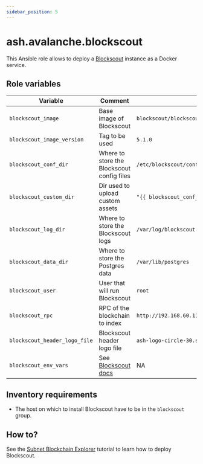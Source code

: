 ```yaml
---
sidebar_position: 5
---
```


# ash.avalanche.blockscout

This Ansible role allows to deploy a [Blockscout](https://www.blockscout.com/) instance as a Docker service.

## Role variables

| Variable                      | Comment                                                                                                  | Default value                                                                             |
| ----------------------------- | -------------------------------------------------------------------------------------------------------- | ----------------------------------------------------------------------------------------- |
| `blockscout_image`            | Base image of Blockscout                                                                                 | `blockscout/blockscout`                                                                   |
| `blockscout_image_version`    | Tag to be used                                                                                           | `5.1.0`                                                                                   |
| `blockscout_conf_dir`         | Where to store the Blockscout config files                                                               | `/etc/blockscout/conf`                                                                    |
| `blockscout_custom_dir`       | Dir used to upload custom assets                                                                         | `"{{ blockscout_conf_dir }}/custom"`                                                      |
| `blockscout_log_dir`          | Where to store the Blockscout logs                                                                       | `/var/log/blockscout`                                                                     |
| `blockscout_data_dir`         | Where to store the Postgres data                                                                         | `/var/lib/postgres`                                                                       |
| `blockscout_user`             | User that will run Blockscout                                                                            | `root`                                                                                    |
| `blockscout_rpc`              | RPC of the blockchain to index                                                                           | `http://192.168.60.11:9650/ext/bc/27Lga51x8AQnBDJTnE6sUSiFmdrDSqCYhbkiTQD8oBd1EqotZ1/rpc` |
| `blockscout_header_logo_file` | Blockscout header logo file                                                                              | `ash-logo-circle-30.svg`                                                                  |
| `blockscout_env_vars`         | See [Blockscout docs](https://docs.blockscout.com/for-developers/information-and-settings/env-variables) | NA                                                                                        |  |

## Inventory requirements

- The host on which to install Blockscout have to be in the `blockscout` group.

## How to?

See the [Subnet Blockchain Explorer](/docs/toolkit/ansible-avalanche-collection/tutorials/subnet-blockchain-explorer) tutorial to learn how to deploy Blockscout.
